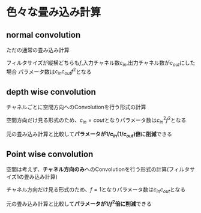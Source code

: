 # 色々な畳み込み計算

## normal convolution

ただの通常の畳み込み計算

フィルタサイズが縦横どちらも$f$,入力チャネル数$c_{in}$,出力チャネル数が$c_{out}$にした場合
パラメータ数は$c_{in}c_{out}f^2$となる

## depth wise convolution

チャネルごとに空間方向へのConvolutionを行う形式の計算

空間方向だけ見る形式のため、$c_{in}=c{out}$となりパラメータ数は$c_{in}^2 f^2$となる

元の畳み込み計算と比較して**パラメータが$1 / c_{in}$($1 / c_{out}$)倍に削減**できる

## Point wise convolution

空間は考えず、**チャネル方向のみ**へのConvolutionを行う形式の計算(フィルタサイズ1の畳み込み計算)

チャネル方向だけ見る形式のため、$f = 1$となりパラメータ数は$c_{in}c_{out}$となる

元の畳み込み計算と比較して**パラメータが$1/f^2$倍に削減**できる